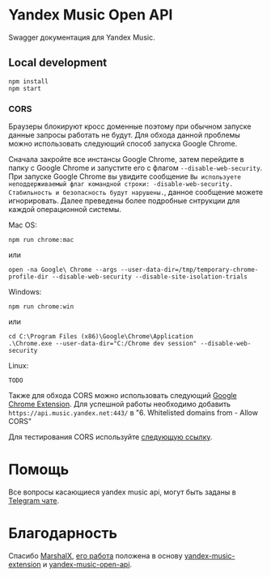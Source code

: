 # Yandex Music Open API

Swagger документация для Yandex Music.

## Local development

```
npm install
npm start
```

### CORS
Браузеры блокируют кросс доменные поэтому при обычном запуске данные запросы работать не будут. Для обхода данной проблемы можно использовать следующий способ запуска Google Chrome. 

Сначала закройте все инстансы Google Chrome, затем перейдите в папку с Google Chrome и запустите его с флагом `--disable-web-security`. При запуске Google Chrome вы увидите сообщение `Вы используете неподдерживаемый флаг командной строки: -disable-web-security. Стабильность и безопасность будут нарушены.`, данное сообщение можете игнорировать. Далее преведены более подробные снтрукции для каждой операционной системы.

Mac OS:

```
npm run chrome:mac
```

или

```
open -na Google\ Chrome --args --user-data-dir=/tmp/temporary-chrome-profile-dir --disable-web-security --disable-site-isolation-trials
```

Windows:

```
npm run chrome:win
```

или

```
cd C:\Program Files (x86)\Google\Chrome\Application
.\Chrome.exe --user-data-dir="C:/Chrome dev session" --disable-web-security
```

Linux:

```
TODO
```


Также для обхода CORS можно использовать следующий [Google Chrome Extension](https://chrome.google.com/webstore/detail/allow-cors-access-control/lhobafahddgcelffkeicbaginigeejlf/related?hl=en). Для успешной работы необходимо добавить `https://api.music.yandex.net:443/` в "6. Whitelisted domains from - Allow CORS"

Для тестирования CORS используйте [следующую ссылку](https://webbrowsertools.com/test-cors/).

# Помощь

Все вопросы касающиеся yandex music api, могут быть заданы в [Telegram чате](https://t.me/yandex_music_api).

# Благодарность

Спасибо [MarshalX](https://github.com/MarshalX/), [его работа](https://github.com/MarshalX/yandex-music-api) положена в основу [yandex-music-extension](https://github.com/acherkashin/yandex-music-extension) и [yandex-music-open-api](https://github.com/acherkashin/yandex-music-open-api).
